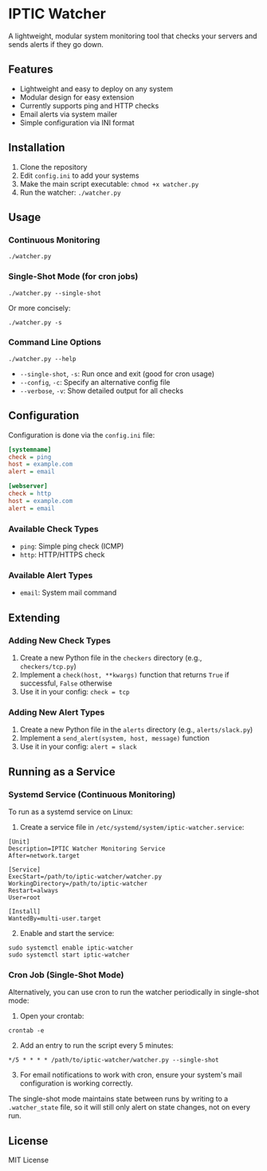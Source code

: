 # IPTIC Watcher

A lightweight, modular system monitoring tool that checks your servers and sends alerts if they go down.

## Features

- Lightweight and easy to deploy on any system
- Modular design for easy extension
- Currently supports ping and HTTP checks
- Email alerts via system mailer
- Simple configuration via INI format

## Installation

1. Clone the repository
2. Edit `config.ini` to add your systems
3. Make the main script executable: `chmod +x watcher.py`
4. Run the watcher: `./watcher.py`

## Usage

### Continuous Monitoring

```
./watcher.py
```

### Single-Shot Mode (for cron jobs)

```
./watcher.py --single-shot
```

Or more concisely:

```
./watcher.py -s
```

### Command Line Options

```
./watcher.py --help
```

- `--single-shot`, `-s`: Run once and exit (good for cron usage)
- `--config`, `-c`: Specify an alternative config file
- `--verbose`, `-v`: Show detailed output for all checks

## Configuration

Configuration is done via the `config.ini` file:

```ini
[systemname]
check = ping
host = example.com
alert = email

[webserver]
check = http
host = example.com
alert = email
```

### Available Check Types

- `ping`: Simple ping check (ICMP)
- `http`: HTTP/HTTPS check

### Available Alert Types

- `email`: System mail command

## Extending

### Adding New Check Types

1. Create a new Python file in the `checkers` directory (e.g., `checkers/tcp.py`)
2. Implement a `check(host, **kwargs)` function that returns `True` if successful, `False` otherwise
3. Use it in your config: `check = tcp`

### Adding New Alert Types

1. Create a new Python file in the `alerts` directory (e.g., `alerts/slack.py`)
2. Implement a `send_alert(system, host, message)` function
3. Use it in your config: `alert = slack`

## Running as a Service

### Systemd Service (Continuous Monitoring)

To run as a systemd service on Linux:

1. Create a service file in `/etc/systemd/system/iptic-watcher.service`:

```
[Unit]
Description=IPTIC Watcher Monitoring Service
After=network.target

[Service]
ExecStart=/path/to/iptic-watcher/watcher.py
WorkingDirectory=/path/to/iptic-watcher
Restart=always
User=root

[Install]
WantedBy=multi-user.target
```

2. Enable and start the service:

```
sudo systemctl enable iptic-watcher
sudo systemctl start iptic-watcher
```

### Cron Job (Single-Shot Mode)

Alternatively, you can use cron to run the watcher periodically in single-shot mode:

1. Open your crontab:

```
crontab -e
```

2. Add an entry to run the script every 5 minutes:

```
*/5 * * * * /path/to/iptic-watcher/watcher.py --single-shot
```

3. For email notifications to work with cron, ensure your system's mail configuration is working correctly.

The single-shot mode maintains state between runs by writing to a `.watcher_state` file, so it will still only alert on state changes, not on every run.

## License

MIT License